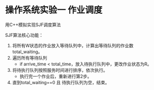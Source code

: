 # 操作系统实验一 作业调度

用C++模拟实现SJF调度算法



SJF算法核心功能：

1. 将所有W状态的作业放入等待队列中，计算出等待队列的作业数total_waiting。
2. 遍历所有等待队列
   - if arrive_time < total_time，放入待执行队列中，更改作业状态为R。
3. 将待执行队列按照服务时间进行排序，依次执行。
   - 执行完一个作业后，重新进行第2步。
4. 直到total_waiting==0 且 待执行队列为空，结束。


